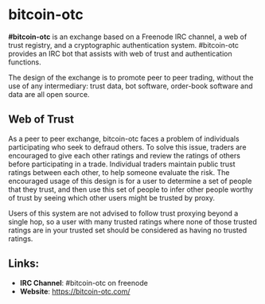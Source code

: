 # bitcoin-otc

**#bitcoin-otc** is an exchange based on a Freenode IRC channel, a web of trust registry, and a cryptographic authentication system. #bitcoin-otc provides an IRC bot that assists with web of trust and authentication functions. 

The design of the exchange is to promote peer to peer trading, without the use of any intermediary: trust data, bot software, order-book software and data are all open source.

## Web of Trust

As a peer to peer exchange, bitcoin-otc faces a problem of individuals participating who seek to defraud others. To solve this issue, traders are encouraged to give each other ratings and review the ratings of others before participating in a trade. Individual traders maintain public trust ratings between each other, to help someone evaluate the risk. The encouraged usage of this design is for a user to determine a set of people that they trust, and then use this set of people to infer other people worthy of trust by seeing which other users might be trusted by proxy.

Users of this system are not advised to follow trust proxying beyond a single hop, so a user with many trusted ratings where none of those trusted ratings are in your trusted set should be considered as having no trusted ratings.

## Links:

- **IRC Channel**: #bitcoin-otc on freenode
- **Website**: https://bitcoin-otc.com/

